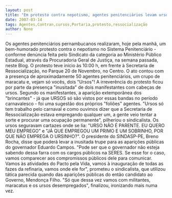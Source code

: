 ```yaml
---
layout: post
title: "Em protesto contra nepotismo, agentes penitenciários levam ursos para porta da Secretaria de Ressocialização"
date: 2007-03-14
tags: Agentes,Contran,cursos,Portaria,protesto,ressocialização
author: None
---
```

Os agentes penitenciários pernambucanos realizaram, hoje pela manhã, um bem-humorado protesto contra o nepotismo no Sistema Penitenciário - conforme denúncia feita pelo Sindicato da categoria ao Ministério Público Estadual, através da Procuradoria Geral de Justiça, na semana passada, neste Blog. 
O protesto teve início às 10:00 h, em frente à Secretaria de Ressocialização, no Parque 20 de Novembro, no Centro.
O ato contou com a presença de aproximadamente 50 agentes penitenciários, um crupo de maracatu e, vejam só vocês, dois \"Ursos\"! 
A irreverência do protesto ficou por parte da presença \"inusitada\" de dois manifestantes com cabeças de ursos. 
Segundo os manifestantes, a aparição extemporânea dos \"brincantes\" - já que URSOS só são vistos por essas bandas no período carnavalesco - foi uma sugestão dos próprios \"foliões\" agentes.
\"Ursos só tem trabalho pelo carnaval e como ouvimos dizer que a Secretaria de Ressocialização estava empregando qualquer um, a gente veio tentar a sorte e procurar uma ocupação permanente\", pilheriou o sindicalista. 
Os ursos seguravam cartazes onde se lia: \"URSO NÃO É PARENTE. EU QUERO MEU EMPREGO\" e \"JÁ QUE EMPREGOU UM PRIMO E UM SOBRINHO, POR QUE NÃO EMPREGA O URSINHO?\". 
O presidente do SINDASP-PE, Breno Rocha, disse que poderá levar a inusitada trupe para as aparições públicas do governador Eduardo Campos. 
\"Pode ser que o governador não esteja sabendo dessa farra com os cargos públicos na SERES. Se esse for o caso, vamos comparecer aos compromissos públicos dele para comunicar. Vamos às atividades do Pacto pela Vida, vamos à inauguração de todas as fazes da refinaria, vamos onde ele for\", prometeu o sindicalista, que utilizou tática parecida quando das aparições públicas do então candidato ao Governo, Mendonça Filho. 
\"Só que dessa vez vamos com militantes, maracatus e os ursos desempregados\", finalizou, ironizando mais numa vez. 